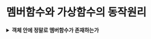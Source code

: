 # 멤버함수와 가상함수의 동작원리

<details><summary><strong>객체 안에 정말로 멤버함수가 존재하는가</strong></summary>

<pre><code class="language-cpp" style="font-size:16px;">
#include&lt;iostream>
using namespace std;

class Data
{
private:
	int data;
public:
	Data(int num):data(num){}
	void ShowData() { cout &lt;&lt; "Data: " &lt;&lt; data &lt;&lt; endl; }
	void Add(int num) { data += num; }
};

int main(void)
{
	Data obj(15);
	obj.Add(17);
	obj.ShowData();
	
	return 0;
}
</code></pre>
<strong>C언어 스타일의 구조체와 전역함수를 이용해서 흉내내 구현한 아래 예제</strong>
<pre><code class="language-cpp" style="font-size:16px;">
typedef struct Data
{
	int data;
	void (*ShowData)(Data*);		// 함수 포인터 변수
	void(*Add)(Data*, int);			// 함수 포인터 변수
}Data;
void ShowData(Data* THIS) { cout<<"Data: "<<THIS->data << endl; }
void Add(Data* THIS, int num) { THIS->data += num; }
int main(void)
{
	Data obj1 = { 15, ShowData,Add };
	Data obj2 = { 7, ShowData,Add };
	obj1.Add(&obj1, 17);
	obj2.Add(&obj2, 9);
	obj1.ShowData(&obj1);
	obj2.ShowData(&obj2);
	return 0;
}
</code></pre>
</details>
